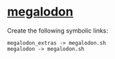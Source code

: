 # [megalodon](https://hpc.nih.gov/apps/megalodon.html)

Create the following symbolic links:
```
megalodon_extras -> megalodon.sh
megalodon -> megalodon.sh
```
